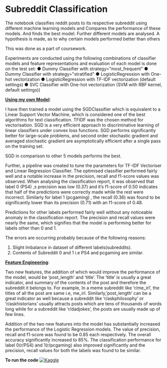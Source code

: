 # Subreddit Classification

The notebook classifies reddit posts to its respective subreddit using different machine learning models and Compares the performance of these models. And finds the best model. Further different models are analysed. A hypothesis is made, as to why certain models performed better than others

This was done as a part of coursework. 

Experiments are conducted using the following combinations of classifier models and feature representations and evaluation of each model is done on the test set:
●	Dummy Classifier with strategy="most_frequent"
●	Dummy Classifier with strategy="stratified"
●	LogisticRegression with One-hot vectorization 
●	LogisticRegression with TF-IDF vectorization (default settings)
●	SVC Classifier with  One-hot vectorization (SVM with RBF kernel, default settings))

<ins>**Using my own Model**</ins>:

I have then trained a model using the SGDClassifier which is equivalent to a Linear Support Vector Machine, which  is considered one of the best algorithms for text classification. TFIDF was the chosen method for vectorisation.
SGD is a very efficient approach to discriminative learning of linear classifiers under convex loss functions. SGD performs significantly better for large-scale problems, and second order stochastic gradient and averaged stochastic gradient are asymptotically efficient after a single pass on the training set.

SGD in comparison to other 5 models performs the best.

Further, a pipeline was created to tune the parameters for TF-IDF Vectoriser and Linear Regression Classifier. 
The optimised classifier performed fairly well and a notable increase in the precision, recall and f1-score values was observed. When analysing the classification report, it was observed that label 0 (PS4) ,s precision was low (0.37) and it’s f1-score of 0.50 indicates that half of the predictions were correctly made while the rest were incorrect. Similarly for label 1 (pcgaming) , the recall (0.36) was found to be significantly lower than its precision (0.71) with an f1-score of 0.48. 

Predictions for other labels performed fairly well without any noticeable anomaly in the classification report. The precision and recall values were nearly the same, which signifies that the model is performing better for labels other than 0 and 1.  

The errors are occurring probably because of the following reasons:
1.	Slight Imbalance in dataset of different labels(subreddits). 
2.	Contents of Subreddit 0 and 1 i.e PS4 and pcgaming are similar.

<ins>**Feature Engineering**</ins>:

Two new features, the addition of which would improve the performance of the model, would be ‘post_length’ and ‘title’. The ‘title’ is usually a great indicator, and summary of the contents of the post and therefore the subreddit it belongs to. For example, In a meme subreddit like ‘r/me_irl’, the titles of all the post are same i.e, me_irl. Similarly,’post_length’ can be a great indicator as well because a subreddit like ‘r/askphilosophy’ or ‘r/askhistorians’ usually attracts posts which are tens of thousands of words long while for a subreddit like ‘r/dadjokes’, the posts are usually made up of few lines. 

Addition of the two new features into the model has substantially increased the performance of the Logistic Regression models. The value of precision, recall and f1-score was found to be 0.85 each respectively. The overall accuracy significantly increased to 85%. The classification performance for label 0(r/PS4) and 1(r/pcgaming) also improved significantly and the precision, recall values for both the labels was found to be similar.

**To run the code** [![Kaggle](https://kaggle.com/static/images/open-in-kaggle.svg)](https://www.kaggle.com/srishtibhat/subreddit-classification)
